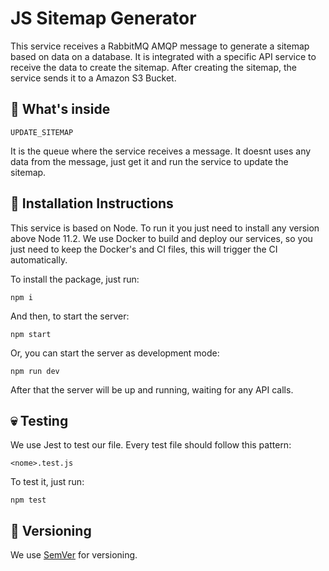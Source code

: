 # JS Sitemap Generator

This service receives a RabbitMQ AMQP message to generate a sitemap based on data on a database. It is integrated with a specific API service to receive the data to create the sitemap. After creating the sitemap, the service sends it to a Amazon S3 Bucket.

## 🧐 What's inside

`UPDATE_SITEMAP`

It is the queue where the service receives a message. It doesnt uses any data from the message, just get it and run the service to update the sitemap.

## 🤖 Installation Instructions

This service is based on Node. To run it you just need to install any version above Node 11.2. We use Docker to build and deploy our services, so you just need to keep the Docker's and CI files, this will trigger the CI automatically.

To install the package, just run:

```
npm i
```

And then, to start the server:

```
npm start
```

Or, you can start the server as development mode:

```
npm run dev
```

After that the server will be up and running, waiting for any API calls.

## 💀 Testing

We use Jest to test our file. Every test file should follow this pattern:

```
<nome>.test.js
```

To test it, just run:
```
npm test
```

## 💅 Versioning

We use [SemVer](https://semver.org/) for versioning.
